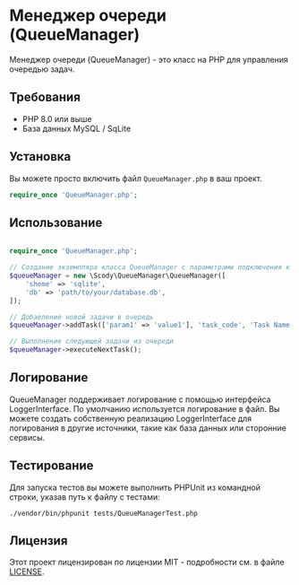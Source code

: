 # Менеджер очереди (QueueManager)

Менеджер очереди (QueueManager) - это класс на PHP для управления очередью задач.


## Требования

- PHP 8.0 или выше
- База данных MySQL / SqLite

## Установка


Вы можете просто включить файл `QueueManager.php` в ваш проект.

```php
require_once 'QueueManager.php';
```

## Использование

```php

require_once 'QueueManager.php';

// Создание экземпляра класса QueueManager с параметрами подключения к базе данных
$queueManager = new \Scody\QueueManager\QueueManager([
    'sheme' => 'sqlite',
    'db' => 'path/to/your/database.db',
]);

// Добавление новой задачи в очередь
$queueManager->addTask(['param1' => 'value1'], 'task_code', 'Task Name');

// Выполнение следующей задачи из очереди
$queueManager->executeNextTask();

```

## Логирование

QueueManager поддерживает логирование с помощью интерфейса LoggerInterface. По умолчанию используется логирование в файл. Вы можете создать собственную реализацию LoggerInterface для логирования в другие источники, такие как база данных или сторонние сервисы.

## Тестирование

Для запуска тестов вы можете выполнить PHPUnit из командной строки, указав путь к файлу с тестами:

```shell
./vendor/bin/phpunit tests/QueueManagerTest.php
```


## Лицензия

Этот проект лицензирован по лицензии MIT - подробности см. в файле [LICENSE](license.txt).


